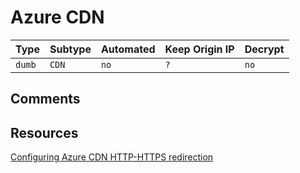 # Azure CDN

| Type   | Subtype | Automated | Keep Origin IP | Decrypt |
| ------ | ------- | --------- | -------------- | ------- |
| `dumb` | `CDN`   | `no`      | `?`            | `no`    |

## Comments

## Resources

[Configuring Azure CDN HTTP-HTTPS redirection](https://medium.com/azure-architects/configuring-azure-cdn-http-https-redirection-2a9e4aab0a77)